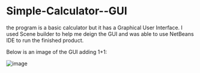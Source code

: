 # Simple-Calculator--GUI

the program is a basic calculator but it has a Graphical User Interface. I used Scene builder to help me deign the GUI and was able to use NetBeans IDE to run the finished product. 


Below is an image of the GUI adding 1+1: 

![image](https://user-images.githubusercontent.com/81937437/190915183-02c579b4-e2a7-40d1-bcff-57c847b7c05e.png)
